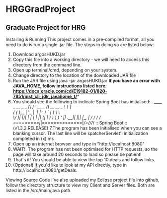# HRGGradProject
Graduate Project for HRG
------------------------
Installing & Running
This project comes in a pre-compiled format, all you need to do is run a single .jar file. The steps in doing so are listed below:
1. Download argosHUKD.jar
2. Copy this file into a working directory - we will need to access this directory from the command line. 
3. Open up terminal/cmd, depending on your system. 
4. Change directory to the location of the downloaded JAR file
5. Run the JAR file using java -jar argosHUKD.jar
****If you have an error with JAVA_HOME, follow instructions listed here: https://docs.oracle.com/cd/E19182-01/820-7851/inst_cli_jdk_javahome_t/*****
6. You should see the following to indicate Spring Boot has initialised:
  .   ____          _            __ _ _
 /\\ / ___'_ __ _ _(_)_ __  __ _ \ \ \ \
( ( )\___ | '_ | '_| | '_ \/ _` | \ \ \ \
 \\/  ___)| |_)| | | | | || (_| |  ) ) ) )
  '  |____| .__|_| |_|_| |_\__, | / / / /
 =========|_|==============|___/=/_/_/_/
 :: Spring Boot ::        (v1.3.2.RELEASE)
7.The program has been initialised when you can see a blanking cursor. The last line will be spatcherServlet': initialization completed in (x) ms
8. Open up an internet browser and type in "http://localhost:8080"
9. WAIT!. The program has not been optimised for HTTP requests, so the page will take around 20 seconds to load so please be patient!
10. That's it! You should be able to view the top 10 deals and follow links.
11. (Optional) if you'd like to look at my API directly, type in http://localhost:8080/getDeals.

Viewing Source Code
I've also uploaded my Eclipse project file into github, follow the directory structure to view my Client and Server files. Both are listed in the /src/main/java path. 
